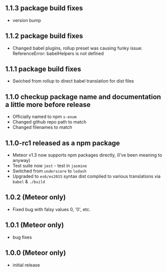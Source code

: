 
## 1.1.3 package build fixes

* version bump

## 1.1.2 package build fixes

* Changed babel plugins, rollup preset was causing funky issue:
  ReferenceError: babelHelpers is not defined

## 1.1.1 package build fixes

* Swiched from rollup to direct babel translation for dist files

## 1.1.0 checkup package name and documentation a little more before release

* Officially named to npm `s-enum`
* Changed github repo path to match
* Changed filenames to match

## 1.1.0-rc1 released as a npm package

* Meteor v1.3 now supports npm packages directly, (I've been meaning to anyway)
* Test suite now `jest` - test in `jasmine`
* Switched from `underscore` to `lodash`
* Upgraded to `es6/es2015` syntax
  dist complied to various translations via `babel` & `./build`

## 1.0.2 (Meteor only)


* Fixed bug with falsy values 0, '0', etc.

## 1.0.1 (Meteor only)

* bug fixes

## 1.0.0 (Meteor only)

* initial release

